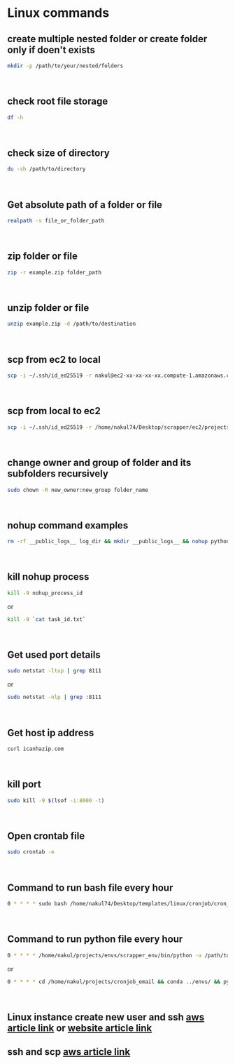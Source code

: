 # Linux commands

## create multiple nested folder or create folder only if doen't exists

```bash
mkdir -p /path/to/your/nested/folders
```
</br>

## check root file storage

```bash
df -h
```
</br>

## check size of directory

```bash
du -sh /path/to/directory
```
</br>

## Get absolute path of a folder or file

```bash
realpath -s file_or_folder_path
```
</br>

## zip folder or file

```bash
zip -r example.zip folder_path
```
</br>

## unzip folder or file

```bash
unzip example.zip -d /path/to/destination
```
</br>

## scp from ec2 to local

```bash
scp -i ~/.ssh/id_ed25519 -r nakul@ec2-xx-xx-xx-xx.compute-1.amazonaws.com:/home/nakul/projects.zip /home/nakul74/Desktop/scrapper/ec2/projects/.
```
</br>

## scp from local to ec2

```bash
scp -i ~/.ssh/id_ed25519 -r /home/nakul74/Desktop/scrapper/ec2/projects/projects.zip nakul@ec2-xx-xx-xx-xx.compute-1.amazonaws.com:/home/nakul/.
```
</br>



## change owner and group of folder and its subfolders recursively

```bash
sudo chown -R new_owner:new_group folder_name
```
</br>

## nohup command examples

```bash
rm -rf __public_logs__ log_dir && mkdir __public_logs__ && nohup python -u app.py >> __public_logs__/out 2>> __public_logs__/error & echo $! > task_id.txt
```
</br>

## kill nohup process

```bash
kill -9 nohup_process_id
```
or
```bash
kill -9 `cat task_id.txt`
```
</br>

## Get used port details

```bash
sudo netstat -ltup | grep 8111
```
or
```bash
sudo netstat -nlp | grep :8111
```
</br>

## Get host ip address

```bash
curl icanhazip.com
```
</br>

## kill port

```bash
sudo kill -9 $(lsof -i:8000 -t)
```
</br>

## Open crontab file

```bash
sudo crontab -e
```
</br>

## Command to run bash file every hour

```bash
0 * * * * sudo bash /home/nakul74/Desktop/templates/linux/cronjob/cron_script.sh
```
</br>

## Command to run python file every hour

```bash
0 * * * * /home/nakul/projects/envs/scrapper_env/bin/python -u /path/to/app.py >> /path/to/logfile.log 2>&1
```
or
```bash
0 * * * * cd /home/nakul/projects/cronjob_email && conda ../envs/ && python -u app.py >> logs.txt 2>&1
```
</br>


## Linux instance create new user and ssh [aws article link](https://docs.aws.amazon.com/AWSEC2/latest/UserGuide/managing-users.html) or [website article link](https://phoenixnap.com/kb/add-user-to-linux-group)

## ssh and scp [aws article link](https://docs.aws.amazon.com/AWSEC2/latest/UserGuide/connect-linux-inst-ssh.html)